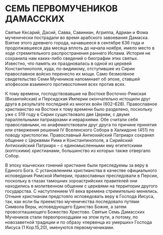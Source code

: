 # СЕМЬ ПЕРВОМУЧЕНИКОВ ДАМАССКИХ

Святые Кесарий, Дасий, Савва, Савиниан, Агриппа, Адриан и Фома мученически пострадали во время арабского завоевания Дамаска. Взятие этого древнего города, начавшееся в сентябре 636 года и продолжавшееся два месяца вплоть до начала ноября, имело место в ходе стремительного распространения раннего Ислама. История не сохранила нам каких-либо сведений о биографии этих святых. Известно, что память их праздновалась в одной из церквей Константинополя, куда, по-видимому, отступившее из Сирии православное войско перенесло их мощи. Само безмолвное свидетельство Семи Мучеников напоминает об эпохе, ставшей апофеозом взаимного противостояния всех против всех.

К тому времени, господствовавшие на Востоке Восточно-Римская (Византийская) и Персидская Империи окончательно истощили друг друга в результате последней из многих войн (602–628). Православное христианство на Востоке к тому времени было разделено, поскольку уже с 519 году в Сирии существовало две Церкви, с двумя параллельными патриархами и иерархиями. Обе считали себя православными, но анафематствовали друг друга по причине принятия или отвержения решений IV Вселенского Собора в Халкидоне (451) по поводу христологии. Православный Антиохийский Патриарх сохранял общение с Церквями Рима и Константинополя, а Сирийский Антиохийский Патриарх – с единомысленными ему египетскими (коптскими) христианами, большинство из которых также отвергало Собор.

В эпоху языческих гонений христиане были преследуемы за веру в Единого Бога. С установлением христианства в качестве официального исповедания Римской Империи, православных преследовали в Персии, поскольку в глазах тамошних зороастрийских правителей они находились в молитвенном общении с церквями на территории другого государства. С наступлением VII века времена стремительно менялись. Отныне христианам предстояло исповедовать веру в Господа Иисуса, так, как если бы преемство мученичества последовало путями Символа Веры, исповедующего Единство Божие, а затем провозглашающего Божество Христово. Святые Семь Дамасских Мучеников стали первопроходцами на этом пути, а потому, по новозаветной традиции и по образу «первенца из умерших» Господа Иисуса (1 Кор.15,20), именуются первомучениками.
